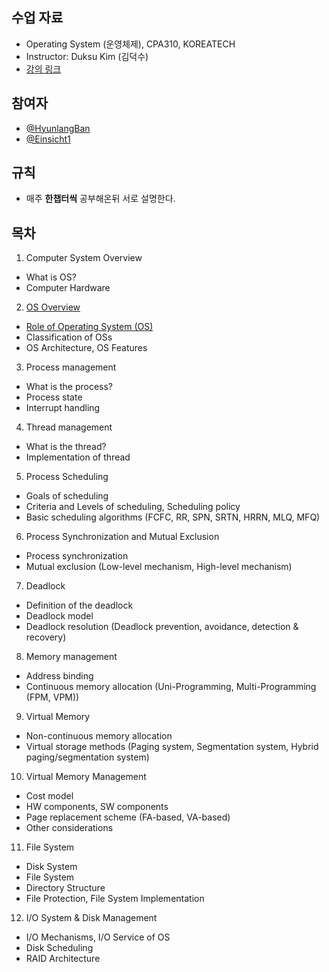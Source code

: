 ## 수업 자료
- Operating System (운영체제), CPA310, KOREATECH
- Instructor: Duksu Kim (김덕수)
- [강의 링크](https://www.youtube.com/playlist?list=PLBrGAFAIyf5rby7QylRc6JxU5lzQ9c4tN)

## 참여자
- [@HyunlangBan](https://github.com/HyunlangBan)
- [@Einsicht1](https://github.com/Einsicht1)

## 규칙
- 매주 **한챕터씩** 공부해온뒤 서로 설명한다.

## 목차
1. Computer System Overview
- What is OS?
- Computer Hardware

2. [OS Overview](L2_OS_Overview)
- [Role of Operating System (OS)](L2_OS_Overview/1_Role_of_Operating_System)
- Classification of OSs
- OS Architecture, OS Features

3. Process management
- What is the process?
- Process state
- Interrupt handling

4. Thread management
- What is the thread?
- Implementation of thread

5. Process Scheduling
- Goals of scheduling
- Criteria and Levels of scheduling, Scheduling policy
- Basic scheduling algorithms (FCFC, RR, SPN, SRTN, HRRN, MLQ, MFQ)

6. Process Synchronization and Mutual Exclusion
- Process synchronization
- Mutual exclusion (Low-level mechanism, High-level mechanism)

7. Deadlock
- Definition of the deadlock
- Deadlock model
- Deadlock resolution (Deadlock prevention, avoidance, detection & recovery)

8. Memory management
- Address binding
- Continuous memory allocation (Uni-Programming, Multi-Programming (FPM, VPM))

9. Virtual Memory
- Non-continuous memory allocation
- Virtual storage methods (Paging system, Segmentation system, Hybrid paging/segmentation system)

10. Virtual Memory Management
- Cost model
- HW components, SW components
- Page replacement scheme (FA-based, VA-based)
- Other considerations

11. File System
- Disk System
- File System
- Directory Structure
- File Protection, File System Implementation

12. I/O System & Disk Management
- I/O Mechanisms, I/O Service of OS
- Disk Scheduling
- RAID Architecture
